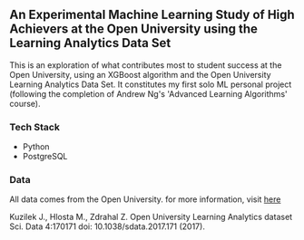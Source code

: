 ## An Experimental Machine Learning Study of High Achievers at the Open University using the Learning Analytics Data Set

This is an exploration of what contributes most to student success at the Open University, using an XGBoost algorithm and the Open University
Learning Analytics Data Set. It constitutes my first solo ML personal project (following the completion of Andrew Ng's 'Advanced Learning Algorithms' course).

### Tech Stack

- Python
- PostgreSQL

### Data
All data comes from the Open University. for more information, visit [here](https://analyse.kmi.open.ac.uk/open_dataset)

Kuzilek J., Hlosta M., Zdrahal Z. Open University Learning Analytics dataset Sci. Data 4:170171 doi: 10.1038/sdata.2017.171 (2017).
